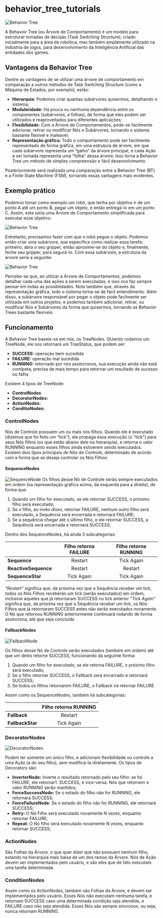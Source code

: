 # behavior_tree_tutorials

![Behavior Tree](img/behavior_tree.jpeg)

A Behavior Tree (ou Árvore de Comportamento) é um modelo para estruturar tomadas de decisão (Task Switching Structure), criado inicialmente para a área de robótica, mas também amplamente utilizado na indústria de jogos, para desenvolvimento da Inteligência Artificial das entidades dos games. 

## Vantagens da Behavior Tree
Dentre as vantagens de se utilizar uma árvore de comportamento em comparação a outros métodos de Task Switching Structure (como a Máquina de Estados, por exemplo), estão:  

- **Hierarquia:** Podemos criar quantas subárvores quisermos, detalhando o sistema; 
- **Modularidade:** Há pouca ou nenhuma dependência entre os componentes (subárvores, e folhas), de forma que eles podem ser utilizados e reaproveitados para diferentes aplicações; 
- **Flexibilidade:** Com a Árvore de Comportamentos, pode-se facilmente adicionar, retirar ou modificar Nós e Subárvores, tornando o sistema bastante flexível e maleável; 
- **Representação gráfica:** Todo o comportamento pode ser facilmente representado de forma gráfica, em uma estrutura de árvore, em que cada subárvore representa um “galho” da árvore principal, e cada Ação a ser tomada representa uma “folha” dessa árvore. Isso torna a Behavior Tree um método de simples compreensão e fácil desenvolvimento. 

Posteriormente será realizada uma comparação entre a Behavior Tree (BT) e a Finite State Machine (FSM), tornando essas vantagens mais evidentes.



## Exemplo prático
Podemos tomar como exemplo um robô, que tenha por objetivo ir de um ponto A até um ponto B, pegar um objeto, e então entregá-lo em um ponto C. Assim, esta seria uma Árvore de Comportamento simplificada para executar esse objetivo: 

![Behavior Tree](img/exemplo1.jpeg)

Entretanto, precisamos fazer com que o robô pegue o objeto. Podemos então criar uma subárvore, que especifica como realizar essa tarefa: primeiro, abra o seu gripper, então aproxime-se do objeto e, finalmente, feche seu gripper, para segurá-lo. Com essa subárvore, a estrutura da árvore seria a seguinte: 

![Behavior Tree](img/exemplo2.jpeg)

Percebe-se que, ao utilizar a Árvore de Comportamentos, podemos detalhar cada uma das ações a serem executadas, e isso nos faz sempre pensar em todas as possiblidades. Note também que, através da representação gráfica, todo o sistema torna-se de fácil entendimento. Além disso, a subárvore responsável por pegar o objeto pode facilmente ser utilizada em outros projetos, e podemos também adicionar, retirar, ou modificar Nós e Subárvores da forma que quisermos, tornando as Behavior Trees bastante flexíveis. 

## Funcionamento
A Behavior Tree baseia-se em nós, os TreeNodes. QUando rodamos um TreeNode, ele nos retornará um TreeStatus, que podem ser:
- **SUCCESS:** operação bem sucedida
- **FAILURE:** operação mal sucedida
- **RUNNING:** retornado por nós assíncronos, sua execução ainda não está comlpeta, precisa de mais tempo para retornar um resultado de sucesso ou falha

Existem 4 tipos de TreeNode:
- **ControlNodes**
- **DecoratorNodes:** 
- **ActionNodes:** 
- **ConditioNodes:** 
  
### ControlNodes
Nós de Controle possuem um ou mais nós filhos. Quando ele é executado (dizemos que foi feito um “tick”), ele propaga essa execução (o "tick") para seus Nós filhos (os que estão abaixo dele na hierarquia), e retorna o valor RUNNING enquanto esses filhos ainda estiverem sendo executados. Existem dois tipos principais de Nós de Controle, determinado de acordo com a forma que se deseja controlar os Nós Filhos: 

#### SequenceNodes

![SequenceNode](img/sequencebasic.png)
Os filhos desse Nó de Controle serão sempre executados em ordem (na representação gráfica acima, da esquerda para a direita), de forma que:  
1. Quando um filho for executado, se ele retornar SUCCESS, o próximo filho será executado;  
2. Se o filho, ao invés disso, retornar FAILURE, nenhum outro filho será executado, a Sequência será encerrada e retornará FAILURE;
3. Se a sequência chegar até o último filho, e ele retornar SUCCESS, a Sequência será encerrada e retornará SUCCESS; 

Dentro dos SequenceNodes, há ainda 3 subcategorias:

|                      | Filho retorna FAILURE | Filho retorna RUNNING |
|----------------------|:---------------------:|:---------------------:|
| **Sequence**         | Restart               | Tick Again            |
| **ReactiveSequence** | Restart               | Restart               |
| **SequenceStar**     | Tick Again            | Tick Again            |

_"Restart"_ significa que, da próxima vez que a Sequência receber um tick, todos os Nós Filhos receberão um tick (serão executados) em ordem, inclusive aqueles que já retornaram SUCCESS no tick anterior
_"Tick Again"_ significa que, da próxima vez que a Sequência receber um tick, os Nós Filhos que já retornaram SUCCESS antes não serão executados novamente. O Nó que retornou RUNNING anteriormente continuará rodando de forma assíncrona, até que seja concluído

#### FallbackNodes

![FallbackNode](img/fallbackbasic.png)

Os filhos desse Nó de Controle serão executados (também em ordem) até que um deles retorne SUCCESS, funcionando da seguinte forma: 
1. Quando um filho for executado, se ele retorna FAILURE, o próximo filho será executado; 
2. Se o filho retornar SUCCESS, o Fallback será encerrado e retornará SUCCESS; 
3. Se todos os filhos retornarem FAILURE, o Fallback irá retornar FAILURE 

Assim como os SequenceNodes, também há subcategorias:

|                  | Filho retorna RUNNING |
|------------------|:---------------------:|
| **Fallback**     | Restart               |
| **FallbackStar** | Tick Again            |


### DecoratorNodes

![DecoratorNodes](img/decorators.png)

Podem ter somente um único filho, e adicionam flexibilidade ou controle a uma Ação (a do seu filho), sem modificá-la diretamente. Os tipos de Decorators são: 
- **InverterNode:** Inverte o resultado retornado pelo seu filho: se foi FAILURE, ele retornar1. SUCCESS, e vice-versa. Nós que retornem o valor RUNNING serão mantidos; 
- **ForceSuccessNode:** Se o estado do filho não for RUNNING, ele retornará SUCCESS; 
- **ForceFailureNode:** Se o estado do filho não for RUNNING, ele retornará SUCCESS; 
- **Retry:** O Nó Filho será executado novamente N vezes, enquanto retornar FAILURE; 
- **Repeat:** O Nó filho será executado novamente N vezes, enquanto retornar SUCCESS; 


### ActionNodes
São Folhas da Árvore, o que quer dizer que não possuem nenhum filho, estando na hierarquia mais baixa de um dos ramos da Árvore. Nós de Ação devem ser implementados pelo usuário, e são eles que de fato executam uma tarefa determinada. 


### ConditionNodes
Assim como os ActionNodes, também são Folhas da Árvore, e devem ser implementados pelo usuário. Esses Nós não executam nenhuma tarefa, e retornam SUCCESS caso uma determinada condição seja atendida, e FAILURE caso não seja atendida. Esses Nós são sempre síncronos, ou seja, nunca retornam RUNNING. 

 